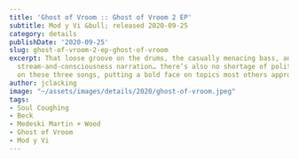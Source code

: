 ```yaml
---
title: 'Ghost of Vroom :: Ghost of Vroom 2 EP'
subtitle: Mod y Vi &bull; released 2020-09-25
category: details
publishDate: '2020-09-25'
slug: ghost-of-vroom-2-ep-ghost-of-vroom
excerpt: That loose groove on the drums, the casually menacing bass, and Mike Doughty’s
  stream-and-consciousness narration… there’s also no shortage of political commentary
  on these three songs, putting a bold face on topics most others approach obliquely.
author: jclacking
image: "~/assets/images/details/2020/ghost-of-vroom.jpeg"
tags:
- Soul Coughing
- Beck
- Medeski Martin + Wood
- Ghost of Vroom
- Mod y Vi
---
```


